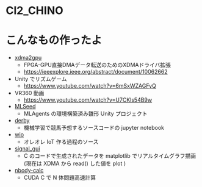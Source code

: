 # Cl2_CHINO

# こんなもの作ったよ
- [xdma2gpu](https://github.com/2clchino/xdma2gpu)
  - FPGA-GPU直接DMAデータ転送のためのXDMAドライバ拡張
  - https://ieeexplore.ieee.org/abstract/document/10062662
- Unity でリズムゲーム
  - https://www.youtube.com/watch?v=6mSxWZAGFyQ
- VR360 動画
  - https://www.youtube.com/watch?v=U7CKls54B9w
- [MLSeed](https://github.com/2clchino/MLSeed)
  - MLAgents の環境構築済み雛形 Unity プロジェクト
- [derby](https://github.com/2clchino/derby)
  - 機械学習で競馬予想するソースコードの jupyter notebook
- [wio](https://github.com/2clchino/wio)
  - オレオレ IoT 作る過程のソース
- [signal_gui](https://github.com/2clchino/signal_gui)
  - C のコードで生成されたデータを matplotlib でリアルタイムグラフ描画 (現在は XDMA から read() した値を plot )
- [nbody-calc](https://github.com/2clchino/nbody-calc)
  - CUDA C で N 体問題高速計算
